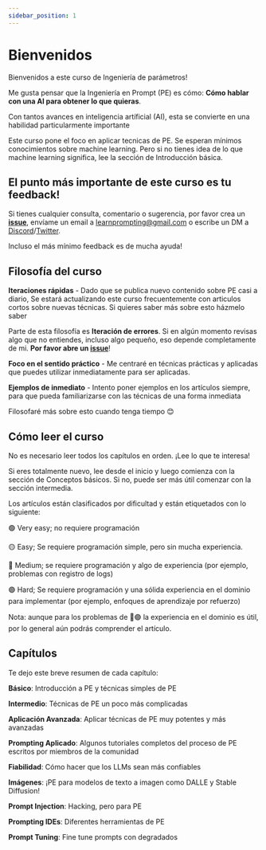 ```yaml
---
sidebar_position: 1
---
```

# Bienvenidos

Bienvenidos a este curso de Ingeniería de parámetros!

Me gusta pensar que la Ingeniería en Prompt (PE) es cómo: **Cómo hablar con una AI para obtener lo que quieras**. 


Con tantos avances en inteligencia artíficial (AI),
esta se convierte en una habilidad particularmente importante

Este curso pone el foco en aplicar tecnicas de PE. Se esperan mínimos conocimientos 
sobre machine learning. Pero si no tienes idea de lo que machine learning significa, lee la sección de Introducción básica.

## El punto más importante de este curso es tu feedback!
Si tienes cualquier consulta, comentario o sugerencia, por favor crea un **[issue](https://github.com/trigaten/Learn_Prompting/issues/new/choose)**, envíame un email a learnprompting@gmail.com o escribe un DM a [Discord](https://learnprompting.org/discord)/[Twitter](https://twitter.com/learn_prompting).

Incluso el más mínimo feedback es de mucha ayuda!

## Filosofía del curso

**Iteraciones rápidas** - Dado que se publica nuevo contenido sobre PE casi a diario,
Se estará actualizando este curso frecuentemente con articulos cortos sobre nuevas técnicas.
Si quieres saber más sobre esto házmelo saber

Parte de esta filosofía es **Iteración de errores**. Si en algún momento revisas algo
que no entiendes, incluso algo pequeño, eso depende completamente de mi. **Por favor abre un [issue](https://github.com/trigaten/Learn_Prompting/issues/new/choose)**!


**Foco en el sentido práctico** - Me centraré en técnicas prácticas y aplicadas que puedes utilizar
inmediatamente para ser aplicadas.

**Ejemplos de inmediato** - Intento poner ejemplos en los artículos siempre,
para que pueda familiarizarse con las técnicas de una forma inmediata


Filosofaré más sobre esto cuando tenga tiempo 😊

## Cómo leer el curso

No es necesario leer todos los capítulos en orden. ¡Lee lo que te interesa!

Si eres totalmente nuevo, lee desde el inicio y luego comienza con la sección de Conceptos básicos.
Si no, puede ser más útil comenzar con la sección intermedia.

Los artículos están clasificados por dificultad y están etiquetados con lo siguiente:

🟢 Very easy; no requiere programación

🟡 Easy; Se requiere programación simple, pero sin mucha experiencia.

🔴 Medium; se requiere programación y algo de experiencia (por ejemplo, problemas con registro de logs)

🟣 Hard; Se requiere programación y una sólida experiencia en el dominio para implementar (por ejemplo, enfoques de aprendizaje por refuerzo)

Nota: aunque para los problemas de 🔴🟣 la experiencia en el dominio es útil, por lo general aún podrás comprender el artículo.

## Capítulos

Te dejo este breve resumen de cada capítulo:

**Básico**: Introducción a PE y técnicas simples de PE

**Intermedio**: Técnicas de PE un poco más complicadas

**Aplicación Avanzada**: Aplicar técnicas de PE muy potentes y más avanzadas

**Prompting Aplicado**: Algunos tutoriales completos del proceso de PE escritos por miembros de la comunidad

**Fiabilidad**: Cómo hacer que los LLMs sean más confiables

**Imágenes**: ¡PE para modelos de texto a imagen como DALLE y Stable Diffusion!

**Prompt Injection**: Hacking, pero para PE

**Prompting IDEs**: Diferentes herramientas de PE

**Prompt Tuning**: Fine tune prompts con degradados
